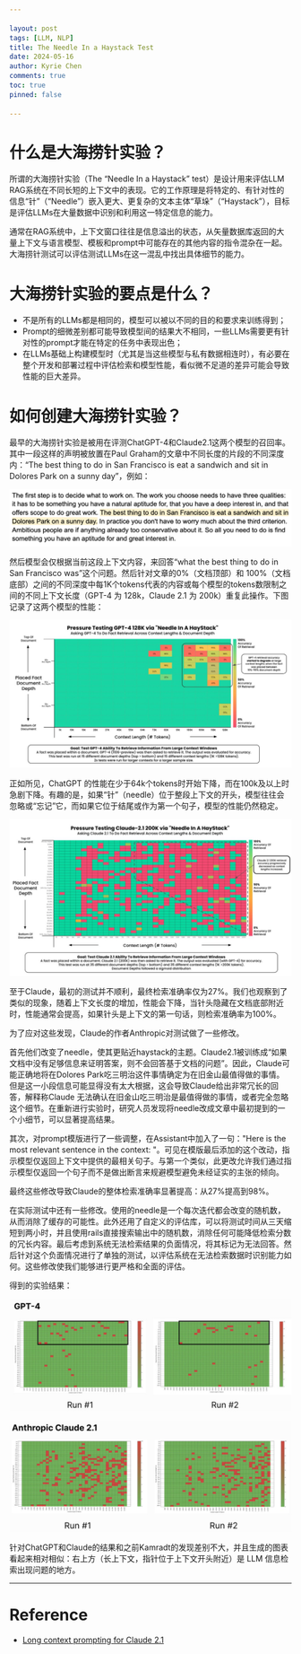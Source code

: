 ```yaml
---

layout: post
tags: [LLM, NLP]
title: The Needle In a Haystack Test
date: 2024-05-16
author: Kyrie Chen
comments: true
toc: true
pinned: false

---
```


# 什么是大海捞针实验？

所谓的大海捞针实验（The “Needle In a Haystack” test）是设计用来评估LLM RAG系统在不同长短的上下文中的表现。它的工作原理是将特定的、有针对性的信息“针”（“Needle”）嵌入更大、更复杂的文本主体“草垛”（“Haystack”），目标是评估LLMs在大量数据中识别和利用这一特定信息的能力。

通常在RAG系统中，上下文窗口往往是信息溢出的状态，从矢量数据库返回的大量上下文与语言模型、模板和prompt中可能存在的其他内容的指令混杂在一起。大海捞针测试可以评估测试LLMs在这一混乱中找出具体细节的能力。

# 大海捞针实验的要点是什么？

- 不是所有的LLMs都是相同的，模型可以被以不同的目的和要求来训练得到；
- Prompt的细微差别都可能导致模型间的结果大不相同，一些LLMs需要更有针对性的prompt才能在特定的任务中表现出色；
- 在LLMs基础上构建模型时（尤其是当这些模型与私有数据相连时），有必要在整个开发和部署过程中评估检索和模型性能，看似微不足道的差异可能会导致性能的巨大差异。

# 如何创建大海捞针实验？

最早的大海捞针实验是被用在评测ChatGPT-4和Claude2.1这两个模型的召回率。其中一段这样的声明被放置在Paul Graham的文章中不同长度的片段的不同深度内：“The best thing to do in San Francisco is eat a sandwich and sit in Dolores Park on a sunny day”，例如：

![img](https://raw.githubusercontent.com/kakack/kakack.github.io/master/_images/240516-1.png)

然后模型会仅根据当前这段上下文内容，来回答“what the best thing to do in San Francisco was”这个问题。然后针对文章的0%（文档顶部）和 100%（文档底部）之间的不同深度中每1K个tokens代表的内容或每个模型的tokens数限制之间的不同上下文长度（GPT-4 为 128k，Claude 2.1 为 200k）重复此操作。下图记录了这两个模型的性能：

![img](https://raw.githubusercontent.com/kakack/kakack.github.io/master/_images/240516-2.png)

正如所见，ChatGPT 的性能在少于64k个tokens时开始下降，而在100k及以上时急剧下降。有趣的是，如果“针”（needle）位于整段上下文的开头，模型往往会忽略或“忘记”它，而如果它位于结尾或作为第一个句子，模型的性能仍然稳定。

![img](https://raw.githubusercontent.com/kakack/kakack.github.io/master/_images/240516-3.png)

至于Claude，最初的测试并不顺利，最终检索准确率仅为27%。我们也观察到了类似的现象，随着上下文长度的增加，性能会下降，当针头隐藏在文档底部附近时，性能通常会提高，如果针头是上下文的第一句话，则检索准确率为100%。

为了应对这些发现，Claude的作者Anthropic对测试做了一些修改。

首先他们改变了needle，使其更贴近haystack的主题。Claude2.1被训练成“如果文档中没有足够信息来证明答案，则不会回答基于文档的问题”。因此，Claude可能正确地将在Dolores Park吃三明治这件事情确定为在旧金山最值得做的事情。但是这一小段信息可能显得没有太大根据，这会导致Claude给出非常冗长的回答，解释称Claude 无法确认在旧金山吃三明治是最值得做的事情，或者完全忽略这个细节。在重新进行实验时，研究人员发现将needle改成文章中最初提到的一个小细节，可以显著提高结果。

其次，对prompt模版进行了一些调整，在Assistant中加入了一句："Here is the most relevant sentence in the context: "。可见在模版最后添加的这个改动，指示模型仅返回上下文中提供的最相关句子。与第一个类似，此更改允许我们通过指示模型仅返回一个句子而不是做出断言来规避模型避免未经证实的主张的倾向。

最终这些修改导致Claude的整体检索准确率显著提高：从27%提高到98%。

在实际测试中还有一些修改。使用的needle是一个每次迭代都会改变的随机数，从而消除了缓存的可能性。此外还用了自定义的评估库，可以将测试时间从三天缩短到两小时，并且使用rails直接搜索输出中的随机数，消除任何可能降低检索分数的冗长内容。最后考虑到系统无法检索结果的负面情况，将其标记为无法回答。然后针对这个负面情况进行了单独的测试，以评估系统在无法检索数据时识别能力如何。这些修改使我们能够进行更严格和全面的评估。

得到的实验结果：

![img](https://raw.githubusercontent.com/kakack/kakack.github.io/master/_images/240516-4.png)

![img](https://raw.githubusercontent.com/kakack/kakack.github.io/master/_images/240516-5.png)

针对ChatGPT和Claude的结果和之前Kamradt的发现差别不大，并且生成的图表看起来相对相似：右上方（长上下文，指针位于上下文开头附近）是 LLM 信息检索出现问题的地方。

---

# Reference

- [Long context prompting for Claude 2.1](https://www.anthropic.com/news/claude-2-1-prompting)
